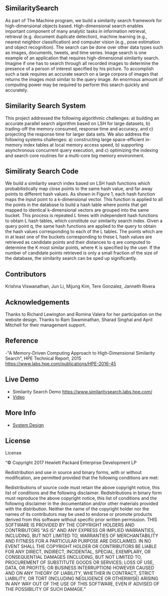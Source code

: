 ## SimilaritySearch
As part of The Machine program, we build a similarity search framework for high-dimensional objects based.  High-dimensional search enables important component of many analytic tasks in information retrieval, retrieval (e.g. document duplicate detection), machine learning (e.g., nearest neighbor classification) and computer vision (e.g., pose estimation and object recognition). The search can be done over other data types such as images, documents, tweets, and time series. 
Image search is one example of an application that requires high-dimensional similarity search. Imagine if one has to search through all recorded images to determine the presence of a person of interest specified by his picture. To accomplish such a task requires an accurate search on a large corpora of images that returns the images most similar to the query image. An enormous amount of computing power may be required to perform this search quickly and accurately.

## Similarity Search System
This project addressed the following algorithmic challenges: a) building an accurate parallel search algorithm based on LSH for large datasets, b) trading-off the memory consumed, response time and accuracy, and c) projecting the response time for larger data sets. We also address the following systems challenges: a) constructing large space-efficient in-memory index tables at local memory access speed, b) supporting asynchronous concurrent query execution, and c) optimizing the indexing and search core routines for a multi-core big memory environment.

## Similiraty Search Code
We build a similarity search index based on LSH hash functions which probabilistically map close points to the same hash value, and far away points to different hash values. As shown in Figure 1, each hash function maps the input point to a k-dimensional vector. This function is applied to all the points in the database to build a hash table where points that get mapped to identical k-dimensional vectors are grouped into the same bucket. This process is repeated L times with independent hash functions to obtain L hash tables, which constitute our similarity search index. Given a query point q, the same hash functions are applied to the query to obtain the hash values corresponding to each of the L tables. The points which are in at least one of the buckets corresponding to these L hash values are retrieved as candidate points and their distances to q are computed to determine the K most similar points, where K is specified by the user. If the number of candidate points retrieved is only a small fraction of the size of the database, the similarity search can be sped up significantly. 

## Contributors
Krishna Viswanathan, Jun Li, Mijung Kim, Tere Gonzalez, Janneth Rivera

## Acknowledgements
Thanks to Richard Lewington and Romina Valera for her participation on the website design. Thanks to Ram Swaminathan, Sharad Singhal and April Mitchell for their management support.

## Reference
-"A Memory-Driven Computing Approach to High-Dimensional Similarity Search", HPE Technical Report, 2015 https://www.labs.hpe.com/publications/HPE-2016-45

## Live Demo
- Similarity Search Demo https://www.similaritysearch.labs.hpe.com/
- [Video](demo/demo.mp4)
## More Info
- [System Design](SimilaritySearchCore/README.md)
	

## License
License

“© Copyright 2017 Hewlett Packard Enterprise Development LP

Redistribution and use in source and binary forms, with or without modification, are permitted provided that the following conditions are met:

Redistributions of source code must retain the above copyright notice, this list of conditions and the following disclaimer.
Redistributions in binary form must reproduce the above copyright notice, this list of conditions and the following disclaimer in the documentation and/or other materials provided with the distribution.
Neither the name of the copyright holder nor the names of its contributors may be used to endorse or promote products derived from this software without specific prior written permission. THIS SOFTWARE IS PROVIDED BY THE COPYRIGHT HOLDERS AND CONTRIBUTORS "AS IS" AND ANY EXPRESS OR IMPLIED WARRANTIES, INCLUDING, BUT NOT LIMITED TO, WARRANTIES OF MERCHANTABILITY AND FITNESS FOR A PARTICULAR PURPOSE ARE DISCLAIMED. IN NO EVENT SHALL THE COPYRIGHT HOLDER OR CONTRIBUTORS BE LIABLE FOR ANY DIRECT, INDIRECT, INCIDENTAL, SPECIAL, EXEMPLARY, OR CONSEQUENTIAL DAMAGES (INCLUDING, BUT NOT LIMITED TO, PROCUREMENT OF SUBSTITUTE GOODS OR SERVICES; LOSS OF USE, DATA, OR PROFITS; OR BUSINESS INTERRUPTION) HOWEVER CAUSED AND ON ANY THEORY OF LIABILITY, WHETHER IN CONTRACT, STRICT LIABILITY, OR TORT (INCLUDING NEGLIGENCE OR OTHERWISE) ARISING IN ANY WAY OUT OF THE USE OF THIS SOFTWARE, EVEN IF ADVISED OF THE POSSIBILITY OF SUCH DAMAGE.”
